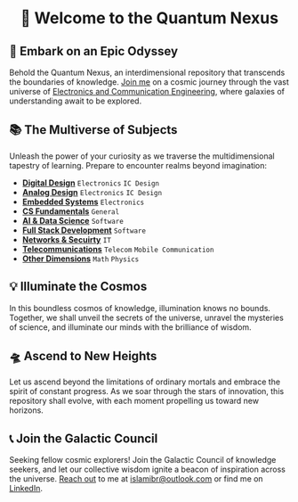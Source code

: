 <h1 align="center">🌌 Welcome to the Quantum Nexus</h1>


## 🚀 Embark on an Epic Odyssey

Behold the Quantum Nexus, an interdimensional repository that transcends the boundaries of knowledge. [Join me](https://linktr.ee/bitwizofficial) on a cosmic journey through the vast universe of [Electronics and Communication Engineering](https://medium.com/@islamibr/list/ece-career-path-8aa7501cb869), where galaxies of understanding await to be explored.

## 📚 The Multiverse of Subjects
Unleash the power of your curiosity as we traverse the multidimensional tapestry of learning. Prepare to encounter realms beyond imagination:

- [**Digital Design**](https://github.com/islamibr/College/blob/main/Materials/Digital.md) `Electronics` `IC Design`
- [**Analog Design**](https://github.com/islamibr/College/blob/main/Materials/Analog.md) `Electronics` `IC Design`
- [**Embedded Systems**](https://github.com/islamibr/College/blob/main/Materials/Embedded.md) `Electronics`
- [**CS Fundamentals**](https://github.com/islamibr/College/blob/main/Materials/CS.md) `General`
- [**AI & Data Science**]() `Software`
- [**Full Stack Development**]() `Software`
- [**Networks & Secuirty**]() `IT` 
- [**Telecommunications**]() `Telecom` `Mobile Communication`
- [**Other Dimensions**](https://github.com/islamibr/College/blob/main/Materials/Other.md) `Math` `Physics`

## 💡 Illuminate the Cosmos

In this boundless cosmos of knowledge, illumination knows no bounds. Together, we shall unveil the secrets of the universe, unravel the mysteries of science, and illuminate our minds with the brilliance of wisdom.


## 🛸 Ascend to New Heights
Let us ascend beyond the limitations of ordinary mortals and embrace the spirit of constant progress. As we soar through the stars of innovation, this repository shall evolve, with each moment propelling us toward new horizons.

## 📞 Join the Galactic Council

Seeking fellow cosmic explorers! Join the Galactic Council of knowledge seekers, and let our collective wisdom ignite a beacon of inspiration across the universe. [Reach out](https://linktr.ee/islamibr) to me at [islamibr@outlook.com](mailto:islamibr@outlook.com) or find me on [LinkedIn](https://www.linkedin.com/in/islamibr).
